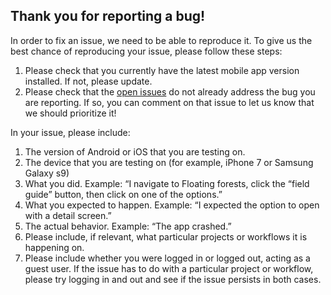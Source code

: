 ## Thank you for reporting a bug!

In order to fix an issue, we need to be able to reproduce it. To give us the best chance of reproducing your issue, please follow these steps:

1. Please check that you currently have the latest mobile app version installed. If not, please update.
2. Please check that the [open issues](https://github.com/zooniverse/mobile/projects/6) do not already address the bug you are reporting. If so, you can comment on that issue to let us know that we should prioritize it!

In your issue, please include:

1. The version of Android or iOS that you are testing on.
2. The device that you are testing on (for example, iPhone 7 or Samsung Galaxy s9)
3. What you did. Example: “I navigate to Floating forests, click the “field guide” button, then click on one of the options.”
4. What you expected to happen. Example: “I expected the option to open with a detail screen.”
5. The actual behavior.  Example: “The app crashed.”
6. Please include, if relevant, what particular projects or workflows it is happening on.
7. Please include whether you were logged in or logged out, acting as a guest user. If the issue has to do with a particular project or workflow, please try logging in and out and see if the issue persists in both cases.
